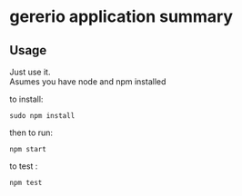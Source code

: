 # gererio application summary

## Usage

Just use it.  
Asumes you have node and npm installed

to install:
```
sudo npm install
````
then to run:

`npm start`

to test : 

`npm test`
